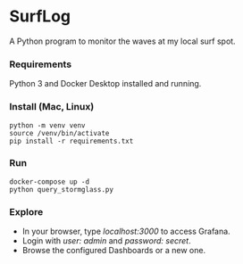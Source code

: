 # SurfLog
A Python program to monitor the waves at my local surf spot.

### Requirements
Python 3 and Docker Desktop installed and running.

### Install (Mac, Linux)
```console
python -m venv venv
source /venv/bin/activate
pip install -r requirements.txt
```

### Run
```console
docker-compose up -d
python query_stormglass.py
```

### Explore
* In your browser, type *localhost:3000* to access Grafana.
* Login with *user: admin* and *password: secret*.
* Browse the configured Dashboards or a new one.
